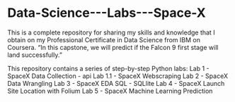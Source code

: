 # Data-Science---Labs---Space-X
This is a complete repository for sharing my skills and knowledge that I obtain on my Professional Certificate in Data Science from IBM on Coursera. “In this capstone, we will predict if the Falcon 9 first stage will land successfully.” 

This repository contains a series of step-by-step Python labs:
Lab 1 - SpaceX Data Collection - api
Lab 1.1 - SpaceX Webscraping 
Lab 2 - SpaceX Data Wrangling
Lab 3 - SpaceX EDA SQL - SQLlite
Lab 4 - SpaceX Launch Site Location with Folium
Lab 5 - SpaceX Machine Learning Prediction
